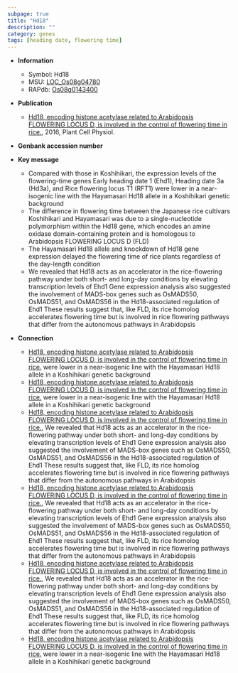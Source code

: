 ```yaml
---
subpage: true
title: "Hd18"
description: ""
category: genes
tags: [heading date, flowering time]
---
```


* **Information**  
    + Symbol: Hd18  
    + MSU: [LOC_Os08g04780](http://rice.plantbiology.msu.edu/cgi-bin/ORF_infopage.cgi?orf=LOC_Os08g04780)  
    + RAPdb: [Os08g0143400](http://rapdb.dna.affrc.go.jp/viewer/gbrowse_details/irgsp1?name=Os08g0143400)  

* **Publication**  
    + [Hd18, encoding histone acetylase related to Arabidopsis FLOWERING LOCUS D, is involved in the control of flowering time in rice.](http://www.ncbi.nlm.nih.gov/pubmed?term=Hd18,+encoding+histone+acetylase+related+to+Arabidopsis+FLOWERING+LOCUS+D,+is+involved+in+the+control+of+flowering+time+in+rice.%5BTitle%5D), 2016, Plant Cell Physiol.

* **Genbank accession number**  

* **Key message**  
    + Compared with those in Koshihikari, the expression levels of the flowering-time genes Early heading date 1 (Ehd1), Heading date 3a (Hd3a), and Rice flowering locus T1 (RFT1) were lower in a near-isogenic line with the Hayamasari Hd18 allele in a Koshihikari genetic background
    + The difference in flowering time between the Japanese rice cultivars Koshihikari and Hayamasari was due to a single-nucleotide polymorphism within the Hd18 gene, which encodes an amine oxidase domain-containing protein and is homologous to Arabidopsis FLOWERING LOCUS D (FLD)
    + The Hayamasari Hd18 allele and knockdown of Hd18 gene expression delayed the flowering time of rice plants regardless of the day-length condition
    + We revealed that Hd18 acts as an accelerator in the rice-flowering pathway under both short- and long-day conditions by elevating transcription levels of Ehd1 Gene expression analysis also suggested the involvement of MADS-box genes such as OsMADS50, OsMADS51, and OsMADS56 in the Hd18-associated regulation of Ehd1 These results suggest that, like FLD, its rice homolog accelerates flowering time but is involved in rice flowering pathways that differ from the autonomous pathways in Arabidopsis

* **Connection**  
    + [Hd18, encoding histone acetylase related to Arabidopsis FLOWERING LOCUS D, is involved in the control of flowering time in rice.](RFT1) were lower in a near-isogenic line with the Hayamasari Hd18 allele in a Koshihikari genetic background
    + [Hd18, encoding histone acetylase related to Arabidopsis FLOWERING LOCUS D, is involved in the control of flowering time in rice.](RFT1) were lower in a near-isogenic line with the Hayamasari Hd18 allele in a Koshihikari genetic background
    + [Hd18, encoding histone acetylase related to Arabidopsis FLOWERING LOCUS D, is involved in the control of flowering time in rice.](http://www.ncbi.nlm.nih.gov/pubmed?term=Hd18,+encoding+histone+acetylase+related+to+Arabidopsis+FLOWERING+LOCUS+D,+is+involved+in+the+control+of+flowering+time+in+rice.%5BTitle%5D), We revealed that Hd18 acts as an accelerator in the rice-flowering pathway under both short- and long-day conditions by elevating transcription levels of Ehd1 Gene expression analysis also suggested the involvement of MADS-box genes such as OsMADS50, OsMADS51, and OsMADS56 in the Hd18-associated regulation of Ehd1 These results suggest that, like FLD, its rice homolog accelerates flowering time but is involved in rice flowering pathways that differ from the autonomous pathways in Arabidopsis
    + [Hd18, encoding histone acetylase related to Arabidopsis FLOWERING LOCUS D, is involved in the control of flowering time in rice.](http://www.ncbi.nlm.nih.gov/pubmed?term=Hd18,+encoding+histone+acetylase+related+to+Arabidopsis+FLOWERING+LOCUS+D,+is+involved+in+the+control+of+flowering+time+in+rice.%5BTitle%5D), We revealed that Hd18 acts as an accelerator in the rice-flowering pathway under both short- and long-day conditions by elevating transcription levels of Ehd1 Gene expression analysis also suggested the involvement of MADS-box genes such as OsMADS50, OsMADS51, and OsMADS56 in the Hd18-associated regulation of Ehd1 These results suggest that, like FLD, its rice homolog accelerates flowering time but is involved in rice flowering pathways that differ from the autonomous pathways in Arabidopsis
    + [Hd18, encoding histone acetylase related to Arabidopsis FLOWERING LOCUS D, is involved in the control of flowering time in rice.](http://www.ncbi.nlm.nih.gov/pubmed?term=Hd18,+encoding+histone+acetylase+related+to+Arabidopsis+FLOWERING+LOCUS+D,+is+involved+in+the+control+of+flowering+time+in+rice.%5BTitle%5D), We revealed that Hd18 acts as an accelerator in the rice-flowering pathway under both short- and long-day conditions by elevating transcription levels of Ehd1 Gene expression analysis also suggested the involvement of MADS-box genes such as OsMADS50, OsMADS51, and OsMADS56 in the Hd18-associated regulation of Ehd1 These results suggest that, like FLD, its rice homolog accelerates flowering time but is involved in rice flowering pathways that differ from the autonomous pathways in Arabidopsis
    + [Hd18, encoding histone acetylase related to Arabidopsis FLOWERING LOCUS D, is involved in the control of flowering time in rice.](RFT1) were lower in a near-isogenic line with the Hayamasari Hd18 allele in a Koshihikari genetic background



